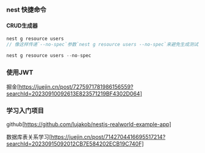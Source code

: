 ### nest 快捷命令

#### CRUD生成器

```js
nest g resource users
// 像这样传递`--no-spec`参数`nest g resource users --no-spec`来避免生成测试文件

nest g resource users --no-spec

```

### 使用JWT

掘金[https://juejin.cn/post/7275971781986156559?searchId=20230910092613E823571219BF4302D064]

### 学习入门项目

github[https://github.com/lujakob/nestjs-realworld-example-app]

数据库表关系学习[https://juejin.cn/post/7142704416695517214?searchId=20230915092012CB7E584202ECB19C740F]
